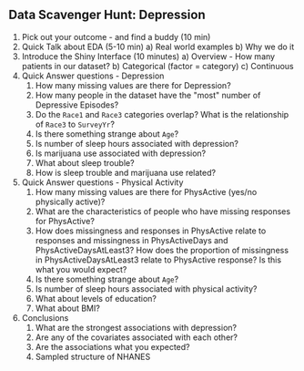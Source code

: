 ## Data Scavenger Hunt: Depression

1. Pick out your outcome - and find a buddy (10 min)
2. Quick Talk about EDA (5-10 min)
    a) Real world examples
    b) Why we do it
3. Introduce the Shiny Interface (10 minutes)
    a) Overview - How many patients in our dataset?
    b) Categorical (factor = category)
    c) Continuous
4. Quick Answer questions - Depression
    1. How many missing values are there for Depression?
    2. How many people in the dataset have the "most" number of Depressive Episodes?
    3. Do the `Race1` and `Race3` categories overlap? What is the relationship of `Race3` to `SurveyYr`?
    4. Is there something strange about `Age`?
    5. Is number of sleep hours associated with depression?
    6. Is marijuana use associated with depression?
    7. What about sleep trouble?
    8. How is sleep trouble and marijuana use related?
5. Quick Answer questions - Physical Activity
    1. How many missing values are there for PhysActive (yes/no physically active)?
    1. What are the characteristics of people who have missing responses for PhysActive?
    1. How does missingness and responses in PhysActive relate to responses and missingness in PhysActiveDays and PhysActiveDaysAtLeast3? How does the proportion of missingness in PhysActiveDaysAtLeast3 relate to PhysActive response? Is this what you would expect?
    1. Is there something strange about `Age`?
    1. Is number of sleep hours associated with physical activity?
    1. What about levels of education?
    1. What about BMI?
6. Conclusions
    1. What are the strongest associations with depression?
    2. Are any of the covariates associated with each other?
    3. Are the associations what you expected?
    4. Sampled structure of NHANES
